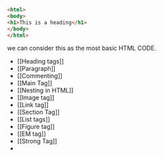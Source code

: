 ```html 
<html>
<body>
<h1>This is a heading</h1>
</body>
</html>
```

we can consider this as the most basic HTML CODE.



- [[Heading tags]]
- [[Paragraph]]
- [[Commenting]]
- [[Main Tag]]
- [[Nesting in HTML]] 
- [[Image tag]]
- [[Link tag]]
- [[Section Tag]]
- [[List tags]]
- [[Figure tag]]
- [[EM tag]]
- [[Strong Tag]]
- 

